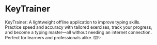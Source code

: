 # KeyTrainer
KeyTrainer: A lightweight offline application to improve typing skills. Practice speed and accuracy with tailored exercises, track your progress, and become a typing master—all without needing an internet connection. Perfect for learners and professionals alike. ⌨️✨
